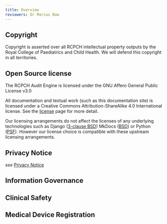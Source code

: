 ```yaml
---
title: Overview
reviewers: Dr Marcus Baw
---
```


## Copyright

Copyright is asserted over all RCPCH intellectual property outputs by the Royal College of Paediatrics and Child Health. We will defend this copyright in all territories.

## Open Source license

The RCPCH Audit Engine is licensed under the GNU Affero General Public License v3.0

All documentation and textual work (such as this documentation site) is licensed under a Creative Commons Attribution-ShareAlike 4.0 International license. See the [license](license.md) page for more detail.

Our licensing arrangements do not affect the licenses of any underlying technologies such as Django ([3-clause BSD](https://docs.djangoproject.com/en/4.1/faq/general/)) MkDocs ([BSD](https://www.mkdocs.org/about/license/#mkdocs-license-bsd)) or Python ([PSF](https://docs.python.org/3/license.html#psf-license)). However our license choice is compatible with these upstream licensing arrangements.

## Privacy Notice

_see_ [Privacy Notice](../privacy-notice)

## Information Governance

## Clinical Safety

## Medical Device Registration
